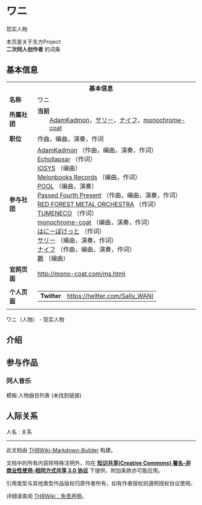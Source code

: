 # ワニ

<!-- source html: G:\repos\THBWiki-Markdown-Builder\THBWikiMarkdown\Temp\main\b\b9\ns0%3A%E3%83%AF%E3%83%8B.html -->

现实人物

本页是关于东方Project  
 **二次同人创作者** 的词条

## 基本信息

<table><tbody><tr><th colspan="3">基本信息</th></tr><tr><td class="label"><b>名称</b></td><td> ワニ </td></tr><tr><td class="label"><b>所属社团</b></td><td><b>当前</b><div style="margin-left:2em;"><a href="./AdamKadmon.md" title="AdamKadmon">AdamKadmon</a>，<a href="./サリー.md" title="サリー">サリー</a>，<a href="./ナイフ.md" title="ナイフ">ナイフ</a>，<a href="./monochrome-coat.md" title="monochrome-coat">monochrome-coat</a></div></td></tr><tr><td class="label"><b>职位</b></td><td>作曲，编曲，演奏，作词</td></tr><tr><td class="label"><b>参与社团</b></td><td><a href="./AdamKadmon.md" title="AdamKadmon">AdamKadmon</a> （作曲，编曲，演奏，作词）<br><a href="./Echollapsar.md" title="Echollapsar">Echollapsar</a> （作词）<br><a href="./IOSYS.md" title="IOSYS">IOSYS</a> （编曲）<br><a href="./Melonbooks_Records.md" title="Melonbooks Records">Melonbooks Records</a> （编曲，作词）<br><a href="./POOL.md" title="POOL">POOL</a> （编曲，演奏）<br><a href="./Passed_Fourth_Present.md" title="Passed Fourth Present">Passed Fourth Present</a> （作曲，编曲，演奏，作词）<br><a href="./RED_FOREST_METAL_ORCHESTRA.md" title="RED FOREST METAL ORCHESTRA">RED FOREST METAL ORCHESTRA</a> （作词）<br><a href="./TUMENECO.md" title="TUMENECO">TUMENECO</a> （作词）<br><a href="./monochrome-coat.md" title="monochrome-coat">monochrome-coat</a> （编曲，演奏，作词）<br><a href="./はにーぽけっと.md" title="はにーぽけっと">はにーぽけっと</a> （作词）<br><a href="./サリー.md" title="サリー">サリー</a> （编曲，演奏，作词）<br><a href="./ナイフ.md" title="ナイフ">ナイフ</a> （作曲，编曲，演奏，作词）<br><a href="./鶫.md" title="鶫">鶫</a> （编曲）</td></tr><tr><td class="label"><b>官网页面</b></td><td><a rel="nofollow" class="external free" href="http://mono-coat.com/ms.html">http://mono-coat.com/ms.html</a></td></tr><tr><td class="label"><b>个人页面</b></td><td><table border="0" cellspacing="0" cellpadding="0"><tbody><tr><td><b>Twitter</b></td><td><a rel="nofollow" class="external free" href="https://twitter.com/Sally_WANI">https://twitter.com/Sally_WANI</a></td></tr></tbody></table></td></tr></tbody></table>

ワニ（人物） - 现实人物

## 介绍

## 参与作品

### 同人音乐
  
模板:人物曲目列表 (未找到链接)
  


## 人际关系
人名
: 关系





---

此文档由 [THBWiki-Markdown-Builder](https://github.com/Delsin-Yu/THBWiki-Markdown-Builder) 构建。

文档中的所有内容除特殊注明外，均在 [**知识共享(Creative Commons) 署名-非商业性使用-相同方式共享 3.0 协议**](https://creativecommons.org/licenses/by-sa/3.0/deed.zh-hans) 下提供，附加条款亦可能应用。

引用类型与其他类型作品版权归原作者所有，如有作者授权则遵照授权协议使用。

详细请查阅 [THBWiki：免责声明](https://thbwiki.cc/THBWiki:%E5%85%8D%E8%B4%A3%E5%A3%B0%E6%98%8E)。

